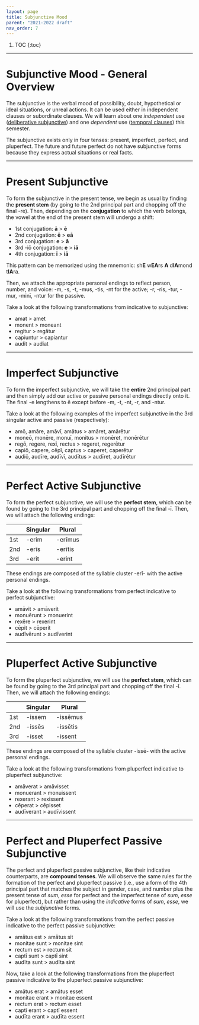 ```yaml
---
layout: page
title: Subjunctive Mood
parent: "2021-2022 draft"
nav_order: 7
---
```


1. TOC
{:toc}

***

# Subjunctive Mood - General Overview

The subjunctive is the verbal mood of possibility, doubt, hypothetical or ideal situations, or unreal actions. It can be used either in independent clauses or subordinate clauses. We will learn about one *independent* use ([deliberative subjunctive](../05-questions#deliberative-subjunctive)) and one *dependent* use ([temporal clauses](../08-temporal-clauses)) this semester.

The subjunctive exists only in four tenses: present, imperfect, perfect, and pluperfect. The future and future perfect do not have subjunctive forms because they express actual situations or real facts.

***

# Present Subjunctive

To form the subjunctive in the present tense, we begin as usual by finding the **present stem** (by going to the 2nd principal part and chopping off the final -re). Then, depending on the **conjugation** to which the verb belongs, the vowel at the end of the present stem will undergo a shift:

- 1st conjugation: **ā** > **ē**
- 2nd conjugation: **ē** > **eā**
- 3rd conjugation: **e** > **ā**
- 3rd -iō conjugation: **e** > **iā**
- 4th conjugation: **ī** > **iā**

This pattern can be memorized using the mnemonic: sh**E** w**EA**rs **A** d**IA**mond t**IA**ra.

Then, we attach the appropriate personal endings to reflect person, number, and voice: -m, -s, -t, -mus, -tis, -nt for the active; -r, -ris, -tur, -mur, -minī, -ntur for the passive.

Take a look at the following transformations from indicative to subjunctive:

- amat > amet
- monent > moneant
- regitur > regātur
- capiuntur > capiantur
- audit > audiat

***

# Imperfect Subjunctive

To form the imperfect subjunctive, we will take the **entire** 2nd principal part and then simply add our active or passive personal endings directly onto it. The final -e lengthens to ē except before -m, -t, -nt, -r, and -ntur.

Take a look at the following examples of the imperfect subjunctive in the 3rd singular active and passive (respectively):

- amō, amāre, amāvī, amātus > amāret, amārētur
- moneō, monēre, monuī, monitus > monēret, monērētur
- regō, regere, rexī, rectus > regeret, regerētur
- capiō, capere, cēpī, captus > caperet, caperētur
- audiō, audīre, audīvī, audītus > audīret, audīrētur

***

# Perfect Active Subjunctive

To form the perfect subjunctive, we will use the **perfect stem**, which can be found by going to the 3rd principal part and chopping off the final -ī. Then, we will attach the following endings:

| | Singular | Plural |
|--------|--------|--------|
| 1st | -erim | -erīmus |
| 2nd | -erīs | -erītis |
| 3rd | -erit | -erint |

These endings are composed of the syllable cluster -erī- with the active personal endings.

Take a look at the following transformations from perfect indicative to perfect subjunctive:

- amāvit > amāverit
- monuērunt > monuerint
- rexēre > rexerint
- cēpit > cēperit
- audīvērunt > audīverint

***

# Pluperfect Active Subjunctive

To form the pluperfect subjunctive, we will use the **perfect stem**, which can be found by going to the 3rd principal part and chopping off the final -ī. Then, we will attach the following endings:

| | Singular | Plural |
|--------|--------|--------|
| 1st | -issem | -issēmus |
| 2nd | -issēs | -issētis |
| 3rd | -isset | -issent |

These endings are composed of the syllable cluster -issē- with the active personal endings.

Take a look at the following transformations from pluperfect indicative to pluperfect subjunctive:

- amāverat > amāvisset
- monuerant > monuissent
- rexerant > rexissent
- cēperat > cēpisset
- audīverant > audīvissent

***

# Perfect and Pluperfect Passive Subjunctive

The perfect and pluperfect passive subjunctive, like their indicative counterparts, are **compound tenses**. We will observe the same rules for the formation of the perfect and pluperfect passive (i.e., use a form of the 4th principal part that matches the subject in gender, case, and number plus the present tense of *sum*, *esse* for perfect and the imperfect tense of *sum*, *esse* for pluperfect), but rather than using the *indicative* forms of *sum*, *esse*, we will use the *subjunctive* forms.

Take a look at the following transformations from the perfect passive indicative to the perfect passive subjunctive:

- amātus est > amātus sit
- monitae sunt > monitae sint
- rectum est > rectum sit
- captī sunt > captī sint
- audīta sunt > audīta sint

Now, take a look at the following transformations from the pluperfect passive indicative to the pluperfect passive subjunctive:

- amātus erat > amātus esset
- monitae erant > monitae essent
- rectum erat > rectum esset
- captī erant > captī essent
- audīta erant > audīta essent

